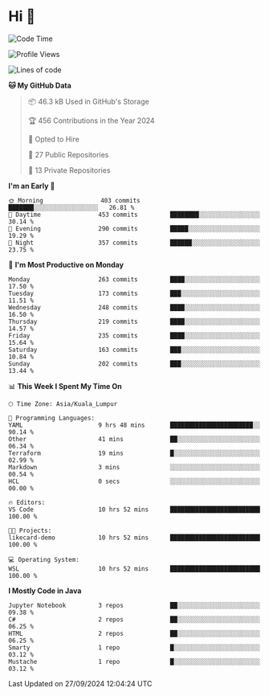 <h1>Hi 👋</h1>

<!--START_SECTION:waka-->
![Code Time](http://img.shields.io/badge/Code%20Time-741%20hrs%2021%20mins-blue)

![Profile Views](http://img.shields.io/badge/Profile%20Views-0-blue)

![Lines of code](https://img.shields.io/badge/From%20Hello%20World%20I%27ve%20Written-1.2%20million%20lines%20of%20code-blue)

**🐱 My GitHub Data** 

> 📦 46.3 kB Used in GitHub's Storage 
 > 
> 🏆 456 Contributions in the Year 2024
 > 
> 💼 Opted to Hire
 > 
> 📜 27 Public Repositories 
 > 
> 🔑 13 Private Repositories 
 > 
**I'm an Early 🐤** 

```text
🌞 Morning                403 commits         ███████░░░░░░░░░░░░░░░░░░   26.81 % 
🌆 Daytime                453 commits         ████████░░░░░░░░░░░░░░░░░   30.14 % 
🌃 Evening                290 commits         █████░░░░░░░░░░░░░░░░░░░░   19.29 % 
🌙 Night                  357 commits         ██████░░░░░░░░░░░░░░░░░░░   23.75 % 
```
📅 **I'm Most Productive on Monday** 

```text
Monday                   263 commits         ████░░░░░░░░░░░░░░░░░░░░░   17.50 % 
Tuesday                  173 commits         ███░░░░░░░░░░░░░░░░░░░░░░   11.51 % 
Wednesday                248 commits         ████░░░░░░░░░░░░░░░░░░░░░   16.50 % 
Thursday                 219 commits         ████░░░░░░░░░░░░░░░░░░░░░   14.57 % 
Friday                   235 commits         ████░░░░░░░░░░░░░░░░░░░░░   15.64 % 
Saturday                 163 commits         ███░░░░░░░░░░░░░░░░░░░░░░   10.84 % 
Sunday                   202 commits         ███░░░░░░░░░░░░░░░░░░░░░░   13.44 % 
```


📊 **This Week I Spent My Time On** 

```text
🕑︎ Time Zone: Asia/Kuala_Lumpur

💬 Programming Languages: 
YAML                     9 hrs 48 mins       ███████████████████████░░   90.14 % 
Other                    41 mins             ██░░░░░░░░░░░░░░░░░░░░░░░   06.34 % 
Terraform                19 mins             █░░░░░░░░░░░░░░░░░░░░░░░░   02.99 % 
Markdown                 3 mins              ░░░░░░░░░░░░░░░░░░░░░░░░░   00.54 % 
HCL                      0 secs              ░░░░░░░░░░░░░░░░░░░░░░░░░   00.00 % 

🔥 Editors: 
VS Code                  10 hrs 52 mins      █████████████████████████   100.00 % 

🐱‍💻 Projects: 
likecard-demo            10 hrs 52 mins      █████████████████████████   100.00 % 

💻 Operating System: 
WSL                      10 hrs 52 mins      █████████████████████████   100.00 % 
```

**I Mostly Code in Java** 

```text
Jupyter Notebook         3 repos             ██░░░░░░░░░░░░░░░░░░░░░░░   09.38 % 
C#                       2 repos             ██░░░░░░░░░░░░░░░░░░░░░░░   06.25 % 
HTML                     2 repos             ██░░░░░░░░░░░░░░░░░░░░░░░   06.25 % 
Smarty                   1 repo              █░░░░░░░░░░░░░░░░░░░░░░░░   03.12 % 
Mustache                 1 repo              █░░░░░░░░░░░░░░░░░░░░░░░░   03.12 % 
```




 Last Updated on 27/09/2024 12:04:24 UTC
<!--END_SECTION:waka-->
